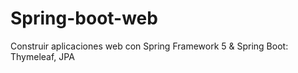 # Spring-boot-web
Construir aplicaciones web con Spring Framework 5 &amp; Spring Boot: Thymeleaf, JPA
